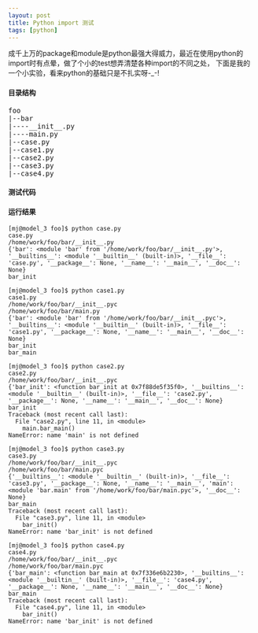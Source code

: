 ```yaml
---
layout: post
title: Python import 测试
tags: [python]
---
```


成千上万的package和module是python最强大得威力，最近在使用python的import时有点晕，做了个小的test想弄清楚各种import的不同之处， 下面是我的一个小实验，看来python的基础只是不扎实呀-_-!
<!--more-->

#### 目录结构
<pre>
foo
|--bar
|----__init__.py
|----main.py
|--case.py
|--case1.py
|--case2.py
|--case3.py
|--case4.py
</pre>

#### 测试代码

<script src="https://gist.github.com/likebeta/f2b38faef4b7fb1e9ae0.js"></script>

#### 运行结果

```
[mj@model_3 foo]$ python case.py
case.py
/home/work/foo/bar/__init__.py
{'bar': <module 'bar' from '/home/work/foo/bar/__init__.py'>, '__builtins__': <module '__builtin__' (built-in)>, '__file__': 'case.py', '__package__': None, '__name__': '__main__', '__doc__': None}
bar_init
```

```
[mj@model_3 foo]$ python case1.py
case1.py
/home/work/foo/bar/__init__.pyc
/home/work/foo/bar/main.py
{'bar': <module 'bar' from '/home/work/foo/bar/__init__.pyc'>, '__builtins__': <module '__builtin__' (built-in)>, '__file__': 'case1.py', '__package__': None, '__name__': '__main__', '__doc__': None}
bar_init
bar_main
```

```
[mj@model_3 foo]$ python case2.py
case2.py
/home/work/foo/bar/__init__.pyc
{'bar_init': <function bar_init at 0x7f88de5f35f0>, '__builtins__': <module '__builtin__' (built-in)>, '__file__': 'case2.py', '__package__': None, '__name__': '__main__', '__doc__': None}
bar_init
Traceback (most recent call last):
  File "case2.py", line 11, in <module>
    main.bar_main()
NameError: name 'main' is not defined
```

```
[mj@model_3 foo]$ python case3.py
case3.py
/home/work/foo/bar/__init__.pyc
/home/work/foo/bar/main.pyc
{'__builtins__': <module '__builtin__' (built-in)>, '__file__': 'case3.py', '__package__': None, '__name__': '__main__', 'main': <module 'bar.main' from '/home/work/foo/bar/main.pyc'>, '__doc__': None}
bar_main
Traceback (most recent call last):
  File "case3.py", line 11, in <module>
    bar_init()
NameError: name 'bar_init' is not defined
```

```
[mj@model_3 foo]$ python case4.py
case4.py
/home/work/foo/bar/__init__.pyc
/home/work/foo/bar/main.pyc
{'bar_main': <function bar_main at 0x7f336e6b2230>, '__builtins__': <module '__builtin__' (built-in)>, '__file__': 'case4.py', '__package__': None, '__name__': '__main__', '__doc__': None}
bar_main
Traceback (most recent call last):
  File "case4.py", line 11, in <module>
    bar_init()
NameError: name 'bar_init' is not defined
```

